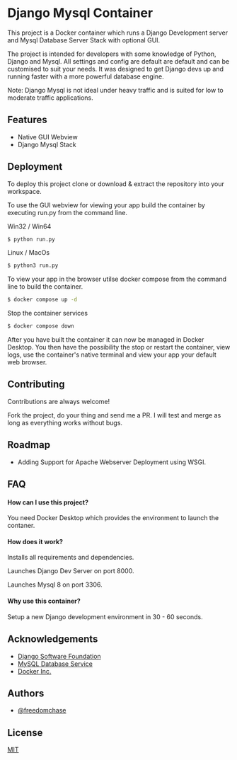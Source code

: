 
# Django Mysql Container

This project is a Docker container which runs a Django Development server and Mysql Database Server Stack with optional GUI. 

The project is intended for developers with some knowledge of Python, Django and Mysql. All settings and config are default are default and can be customised to suit your needs.
It was designed to get Django devs up and running faster with a more powerful database engine. 

Note: Django Mysql is not ideal under heavy traffic and is suited for low to moderate traffic applications.


## Features

- Native GUI Webview
- Django Mysql Stack


## Deployment
To deploy this project clone or download & extract the repository into your workspace. 

To use the GUI webview for viewing your app build the container by executing run.py from the command line.

Win32 / Win64
```bash
$ python run.py
```
Linux / MacOs
```bash
$ python3 run.py
```
To view your app in the browser utilse docker compose from the command line to build the container.
```bash
$ docker compose up -d
```
Stop the container services
```bash
$ docker compose down
```
After you have built the container it can now be managed in Docker Desktop. You then have the possibility the stop or restart the container, view logs, use the container's native terminal and view your app your default web browser. 
## Contributing

Contributions are always welcome!

Fork the project, do your thing and send me a PR. I will test and merge as long as everything works without bugs.


## Roadmap

- Adding Support for Apache Webserver Deployment using WSGI.


## FAQ

#### How can I use this project?

You need Docker Desktop which provides the environment to launch the contaner.

#### How does it work?

Installs all requirements and dependencies.

Launches Django Dev Server on port 8000.

Launches Mysql 8 on port 3306.

#### Why use this container?
Setup a new Django development environment in 30 - 60 seconds.




## Acknowledgements

 - [Django Software Foundation](https://www.djangoproject.com/foundation/)
 - [MySQL Database Service](https://www.mysql.com/cloud/)
 - [Docker Inc.](https://www.docker.com/)


## Authors

- [@freedomchase](https://github.com/FreedomChase)


## License

[MIT](https://choosealicense.com/licenses/mit/)

